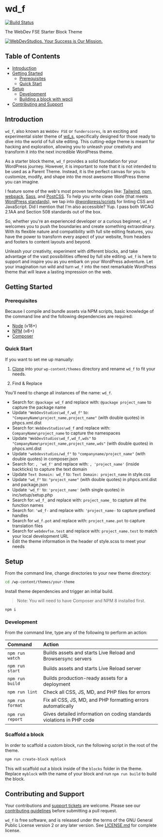 # wd_f <!-- omit in toc -->

[![Build Status](https://img.shields.io/endpoint.svg?url=https%3A%2F%2Factions-badge.atrox.dev%2Fwebdevstudios%2Fwd_f%2Fbadge%3Fref%3Dmain&style=flat)](https://github.com/WebDevStudios/wd_f/actions)

The WebDev FSE Starter Block Theme

[![WebDevStudios. Your Success is Our Mission.](https://webdevstudios.com/wp-content/uploads/2018/04/wds-github-banner.png)](https://webdevstudios.com/contact/)

## Table of Contents <!-- omit in toc -->

- [Introduction](#introduction)
- [Getting Started](#getting-started)
	- [Prerequisites](#prerequisites)
	- [Quick Start](#quick-start)
- [Setup](#setup)
	- [Development](#development)
	- [Building a block with wpcli](#building-a-block-with-wpcli)
- [Contributing and Support](#contributing-and-support)

## Introduction

`wd_f`, also known as `WebDev FSE` or `funderscores`, is an exciting and experimental sister theme of [wd_s](https://github.com/WebDevStudios/wd_s), specifically designed for those ready to dive into the world of full site editing. This cutting-edge theme is meant for hacking and exploration, allowing you to unleash your creativity and transform it into the next incredible WordPress theme.

As a starter block theme, `wd_f` provides a solid foundation for your WordPress journey. However, it is important to note that it is not intended to be used as a Parent Theme. Instead, it is the perfect canvas for you to customize, modify, and shape into the most awesome WordPress theme you can imagine.

I feature some of the web's most proven technologies like: [Tailwind](https://www.tailwindcss.com), [npm](https://www.npmjs.com/), [webpack](https://webpack.js.org/), [Sass](http://sass-lang.com/), and [PostCSS](https://github.com/postcss/postcss). To help you write clean code (that meets [WordPress standards](https://make.wordpress.org/core/handbook/best-practices/coding-standards/)), we tap into [@wordpress/scripts](https://developer.wordpress.org/block-editor/packages/packages-scripts/) for linting CSS and JavaScript. Did I mention that I'm also accessible? Yup. I pass both WCAG 2.1AA and Section 508 standards out of the box.

So, whether you're an experienced developer or a curious beginner, `wd_f` welcomes you to push the boundaries and create something extraordinary. With its flexible nature and compatibility with full site editing features, you have the power to transform every aspect of your website, from headers and footers to content layouts and beyond.

Unleash your creativity, experiment with different blocks, and take advantage of the vast possibilities offered by full site editing. `wd_f` is here to support and inspire you as you embark on your WordPress adventure. Let your imagination run wild and turn `wd_f` into the next remarkable WordPress theme that will leave a lasting impression on the web.

## Getting Started

### Prerequisites

Because I compile and bundle assets via NPM scripts, basic knowledge of the command line and the following dependencies are required:

- [Node](https://nodejs.org) (v18+)
- [NPM](https://npmjs.com) (v8+)
- [Composer](https://getcomposer.org/)

### Quick Start

If you want to set me up manually:

1. [Clone](https://github.com/WebDevStudios/wd_f) into your `wp-content/themes` directory and rename `wd_f` to fit your needs.

2. Find & Replace

You'll need to change all instances of the name: `wd_f`.

- Search for: `@package wd_f` and replace with: `@package project_name` to capture the package name
- Update `"WebDevStudios\wd_f,wd_f"` to: `"CompanyName\project_name,project_name"` (with double quotes) in phpcs.xml.dist
- Search for: `WebDevStudios\wd_f` and replace with: `CompanyName\project_name` to capture the namespaces
- Update `"WebDevStudios\wd_f,wd_f,wds"` to `"CompanyName\project_name,project_name,wds"` (with double quotes) in phpcs.xml.dist
- Update `"webdevstudios/wd_f"` to `"companyname/project_name"` (with double quotes) in composer.json
- Search for: `, 'wd_f'` and replace with: `, 'project_name'` (inside backticks) to capture the text domain
- Update `Text Domain: wd_f` to: `Text Domain: project_name` in style.css
- Update `"wd_f"` to: `"project_name"` (with double quotes) in phpcs.xml.dist and package.json
- Update `'wd_f'` to: `'project_name'` (with single quotes) in inc/setup/setup.php
- Search for: `wd_f_` and replace with: `project_name_` to capture all the function names
- Search for: `'wd_f-` and replace with: `'project_name-` to capture prefixed handles
- Search for `wd_f.pot` and replace with: `project_name.pot` to capture translation files
- Search for `webdevfse.test` and replace with: `project_name.test` to match your local development URL
- Edit the theme information in the header of style.scss to meet your needs

## Setup

From the command line, change directories to your new theme directory:

```bash
cd /wp-content/themes/your-theme
```

Install theme dependencies and trigger an initial build.

>Note: You will need to have Composer and NPM 8 installed first.

```bash
npm i
```

### Development

From the command line, type any of the following to perform an action:

Command | Action
:- | :-
`npm run watch` | Builds assets and starts Live Reload and Browsersync servers
`npm run start` | Builds assets and starts Live Reload server
`npm run build` | Builds production-ready assets for a deployment
`npm run lint` | Check all CSS, JS, MD, and PHP files for errors
`npm run format` | Fix all CSS, JS, MD, and PHP formatting errors automatically
`npm run report` | Gives detailed information on coding standards violations in PHP code

### Scaffold a block

In order to scaffold a custom block, run the following script in the root of the theme.

```bash
npm run create-block myblock
```

This will scaffold out a block inside of the `blocks` folder in the theme. Replace `myblock` with the name of your block and run `npm run build` to build the block.

## Contributing and Support

Your contributions and [support tickets](https://github.com/WebDevStudios/wd_f/issues) are welcome. Please see our [contributing guidelines](https://github.com/WebDevStudios/wd_f/blob/main/CONTRIBUTING.md) before submitting a pull request.

`wd_f` is free software, and is released under the terms of the GNU General Public License version 2 or any later version. See [LICENSE.md](https://github.com/WebDevStudios/wd_f/blob/main/LICENSE.md) for complete license.
